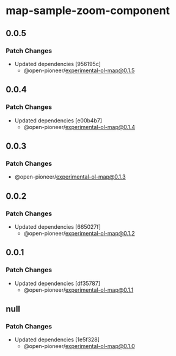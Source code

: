 # map-sample-zoom-component

## 0.0.5

### Patch Changes

-   Updated dependencies [956195c]
    -   @open-pioneer/experimental-ol-map@0.1.5

## 0.0.4

### Patch Changes

-   Updated dependencies [e00b4b7]
    -   @open-pioneer/experimental-ol-map@0.1.4

## 0.0.3

### Patch Changes

-   @open-pioneer/experimental-ol-map@0.1.3

## 0.0.2

### Patch Changes

-   Updated dependencies [665027f]
    -   @open-pioneer/experimental-ol-map@0.1.2

## 0.0.1

### Patch Changes

-   Updated dependencies [df35787]
    -   @open-pioneer/experimental-ol-map@0.1.1

## null

### Patch Changes

-   Updated dependencies [1e5f328]
    -   @open-pioneer/experimental-ol-map@0.1.0
